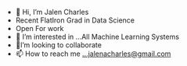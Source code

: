 - 👋 Hi, I’m Jalen Charles
- Recent FlatIron Grad in Data Science 
- Open For work 
- 👀 I’m interested in ...All Machine Learning Systems
- 🌱I’m looking to collaborate
- 📫 How to reach me ...jalenacharles@gmail.com

<!---
jalen253/jalen253 is a ✨ special ✨ repository because its `README.md` (this file) appears on your GitHub profile.
You can click the Preview link to take a look at your changes.
--->
